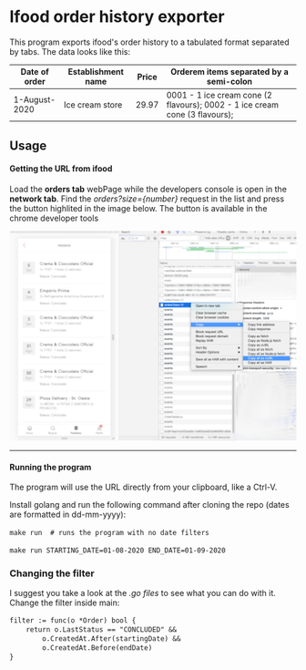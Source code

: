 # Ifood order history exporter
This program exports ifood's order history to a tabulated format separated by tabs. The data looks like this:

| Date of order  | Establishment name | Price | Orderem items separated by a semi-colon
| ------------- | ------------- | ------------- | ------------- |
| 1-August-2020 |	Ice cream store |	29.97 |	0001 - 1 ice cream cone (2 flavours); 0002 -  1 ice cream cone (3 flavours);

## Usage

#### Getting the URL from ifood

Load the **orders tab** webPage  while the developers console is open in the **network tab**. Find the *orders?size={number}* request in the list and press the button highlited in the image below. 
The button is available in the chrome developer tools 

![Image of Export button](./resources/copy_url.png)

---

#### Running the program
The program will use the URL directly from your clipboard, like a Ctrl-V.

Install golang and run the following command after cloning the repo (dates are formatted in dd-mm-yyyy):

```make run  # runs the program with no date filters```

```make run STARTING_DATE=01-08-2020 END_DATE=01-09-2020```


### Changing the filter
I suggest you take a look at the *.go files* to see what you can do with it. Change the filter inside main:
	
```
filter := func(o *Order) bool {
    return o.LastStatus == "CONCLUDED" &&
        o.CreatedAt.After(startingDate) &&
        o.CreatedAt.Before(endDate)
}
```